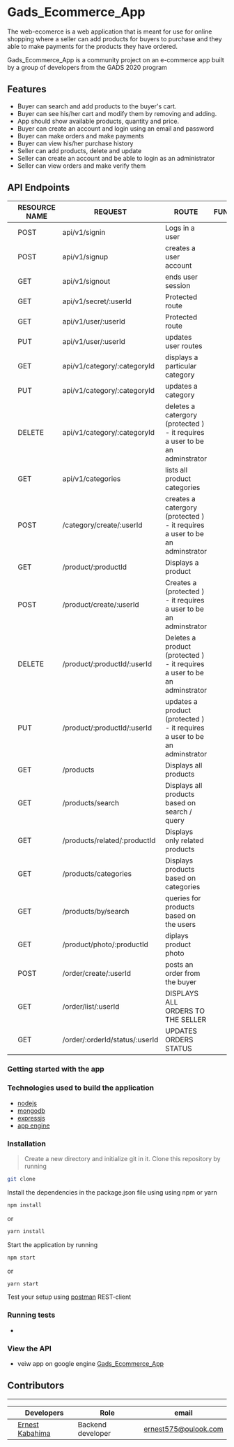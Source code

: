# Gads_Ecommerce_App

The web-ecomerce is a web application that is meant for use for online shopping where a seller can add products for buyers to purchase and they able to make payments for the products they have ordered.

Gads_Ecommerce_App is a community project on an e-commerce app built by a group of developers from the GADS 2020 program

## Features
- Buyer can search and add products to the buyer's cart.
- Buyer can see his/her cart and modify them by removing and adding. 
- App should show available products, quantity and price.
- Buyer can create an account and login using an email and password
- Buyer can make orders and make payments 
- Buyer can view his/her purchase history
- Seller can add products, delete and update
- Seller can create an account and be able to login as an administrator
- Seller can view orders and make verify them


## API Endpoints


||RESOURCE NAME | REQUEST | ROUTE                           | FUNCTIONALITY                 |
|-|-| ------- | ------------------------------- | ----------------------------- |
||POST     |api/v1/signin               | Logs in a user                |
||POST     |api/v1/signup               | creates a user account        |
||GET      |api/v1/signout              | ends user session             |
||GET      |api/v1/secret/:userId            | Protected route               |
||GET      |api/v1/user/:userId              | Protected route               |
||PUT      |api/v1/user/:userId              | updates user routes           |
||GET      | api/v1/category/:categoryId     |displays a particular category |
||PUT      |api/v1/category/:categoryId            |updates a category  |
||DELETE      | api/v1/category/:categoryId           |deletes a catergory (protected ) - it requires a user to be an adminstrator |
||GET      |   api/v1/categories       | lists all product categories |
||POST     |  /category/create/:userId          | creates a catergory (protected ) - it requires a user to be an adminstrator |
||GET     | /product/:productId           |Displays a product  |
||   POST  |   /product/create/:userId         |Creates a  (protected ) - it requires a user to be an adminstrator  |
||DELETE     | /product/:productId/:userId           |Deletes  a product   (protected ) - it requires a user to be an adminstrator|
||  PUT   | /product/:productId/:userId           |updates  a product   (protected ) - it requires a user to be an adminstrator|
||  GET   | /products          |Displays all products|
||  GET   | /products/search          |Displays all products based on search / query |
||  GET   | /products/related/:productId         |Displays only related products |
||  GET   | /products/categories       |Displays products based on categories |
||  GET   | /products/by/search       |queries for products based on the users  |
||  GET   | /product/photo/:productId      |diplays product photo  |
||  POST   | /order/create/:userId      |posts an order from the buyer  |
|| GET   | /order/list/:userId     |DISPLAYS ALL ORDERS TO THE SELLER |
|| GET   |  /order/:orderId/status/:userId  |UPDATES ORDERS STATUS |




### Getting started with the app

### Technologies used to build the application

-   [nodejs ](link)
-   [mongodb](link)
-   [expressjs](link)
-   [app engine]()


### Installation

 > Create a new directory and initialize git in it. Clone this repository by running

```sh
git clone  
```
Install the dependencies in the package.json file using using npm or yarn

```sh
npm install 
```
or 
```sh
yarn install 
```


Start the application by running

```sh
npm start
```
or 
```sh
yarn start
```

Test your setup using [postman](www.getpostman.com) REST-client

### Running tests

-  

### View the API 
- veiw app on google engine 
[Gads_Ecommerce_App]()
## Contributors 
***  
|| Developers | Role |email|
|--|-----------|------|-----|
||[Ernest Kabahima]( www.github.com/kabahima) |Backend developer |ernest575@oulook.com |